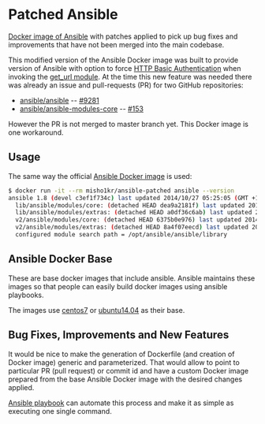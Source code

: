 Patched Ansible
===============

[Docker image of Ansible](https://github.com/ansible/ansible-docker-base) with
patches applied to pick up bug fixes and improvements that have not been merged
into the main codebase.

This modified version of the Ansible Docker image was built to provide version
of Ansible with option to force [HTTP Basic Authentication](http://en.wikipedia.org/wiki/Basic_access_authentication)
 when invoking the [get_url module](http://docs.ansible.com/get_url_module.html).
At the time this new feature was needed there was already an issue and
pull-requests (PR) for two GitHub repositories:

* [ansible/ansible](https://github.com/ansible/ansible) -- [#9281](https://github.com/ansible/ansible/pull/9281)
* [ansible/ansible-modules-core](https://github.com/ansible/ansible-modules-core) -- [#153](https://github.com/ansible/ansible-modules-core/pull/153)

However the PR is not merged to master branch yet. This Docker image is one workaround.

## Usage

The same way the official [Ansible Docker image](https://github.com/ansible/ansible-docker-base)
is used:

```bash
$ docker run -it --rm misho1kr/ansible-patched ansible --version
ansible 1.8 (devel c3ef1f734c) last updated 2014/10/27 05:25:05 (GMT +100)
  lib/ansible/modules/core: (detached HEAD dea9a2181f) last updated 2014/10/27 05:41:02 (GMT +100)
  lib/ansible/modules/extras: (detached HEAD a0df36c6ab) last updated 2014/10/23 18:29:42 (GMT +100)
  v2/ansible/modules/core: (detached HEAD 6375b0e976) last updated 2014/10/27 05:41:44 (GMT +100)
  v2/ansible/modules/extras: (detached HEAD 8a4f07eecd) last updated 2014/10/23 18:29:45 (GMT +100)
  configured module search path = /opt/ansible/ansible/library
```

## Ansible Docker Base

These are base docker images that include ansible. Ansible maintains these
images so that people can easily build docker images using ansible playbooks.

The images use [centos7](https://registry.hub.docker.com/u/ansible/centos7-ansible)
or [ubuntu14.04](https://registry.hub.docker.com/u/ansible/ubuntu14.04-ansible)
as their base. 

## Bug Fixes, Improvements and New Features

It would be nice to make the generation of Dockerfile (and creation of Docker
image) generic and parameterized. That would allow to point to particular PR
(pull request) or commit id and have a custom Docker image prepared from the
base Ansible Docker image with the desired changes applied.

[Ansible playbook]() can automate this process and make it as simple as
executing one single command.
